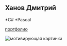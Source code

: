 ## Ханов Дмитрий

*C#
*Pascal 

[портфолио](https://khanovdmitrii.github.io/)

![мотивирующая картинка](http://presportal.ru/wp-content/uploads/2017/03/think-big.png)

